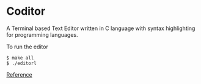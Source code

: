 # Coditor

A Terminal based Text Editor written in C language with syntax highlighting for programming languages.

To run the editor
```
$ make all
$ ./editorl
```
<a href="https://viewsourcecode.org/snaptoken/kilo/">Reference</a>

